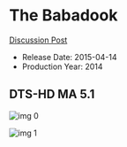 # The Babadook

[Discussion Post](https://www.avsforum.com/threads/bass-eq-for-filtered-movies.2995212/post-59148208)

* Release Date: 2015-04-14
* Production Year: 2014

## DTS-HD MA 5.1

![img 0](https://i.imgur.com/E3Ujwig.jpg)

![img 1](https://i.imgur.com/nbOtPXb.png)

